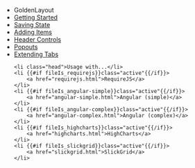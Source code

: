 <ul id="subnav">
	<li class="head first">GoldenLayout</li>
	<li {{#if fileIs_getting-started}}class="active"{{/if}}>
		<a href="getting-started.html">Getting Started</a>
	</li>
	<li {{#if fileIs_saving-state}}class="active"{{/if}}>
		<a href="saving-state.html">Saving State</a>
	</li>
	<li {{#if fileIs_dynamically-adding-components}}class="active"{{/if}}>
		<a href="dynamically-adding-components.html">Adding Items</a>
	</li>
	<li {{#if fileIs_adding-controls-to-header}}class="active"{{/if}}>
		<a href="adding-controls-to-header.html">Header Controls</a>
	</li>
	<li {{#if fileIs_working-with-popouts}}class="active"{{/if}}>
		<a href="working-with-popouts.html">Popouts</a>
	</li>
	<li {{#if fileIs_extending-tabs}}class="active"{{/if}}>
		<a href="extending-tabs.html">Extending Tabs</a>
	</li>

	<li class="head">Usage with...</li>
	<li {{#if fileIs_requirejs}}class="active"{{/if}}>
		<a href="requirejs.html">RequireJS</a>
	</li>
	<li {{#if fileIs_angular-simple}}class="active"{{/if}}>
		<a href="angular-simple.html">Angular (simple)</a>
	</li>
	<li {{#if fileIs_angular-complex}}class="active"{{/if}}>
		<a href="angular-complex.html">Angular (complex)</a>
	</li>
	<li {{#if fileIs_highcharts}}class="active"{{/if}}>
		<a href="highcharts.html">HighCharts</a>
	</li>
	<li {{#if fileIs_slickgrid}}class="active"{{/if}}>
		<a href="slickgrid.html">SlickGrid</a>
	</li>
</ul>